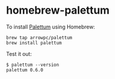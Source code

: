 # homebrew-palettum

To install [Palettum](https://github.com/arrowpc/palettum) using Homebrew:

    brew tap arrowpc/palettum
    brew install palettum

Test it out:

    $ palettum --version
    palettum 0.6.0
